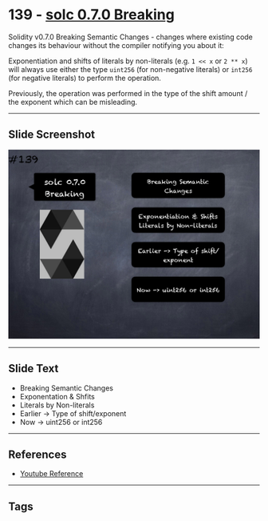 # 139 - [solc 0.7.0 Breaking](solc%200.7.0%20Breaking.md)
Solidity v0.7.0 Breaking Semantic Changes - changes where existing code changes its behaviour without the compiler notifying you about it:

Exponentiation and shifts of literals by non-literals (e.g. `1 << x` or `2 ** x`) will always use either the type `uint256` (for non-negative literals) or `int256` (for negative literals) to perform the operation. 

Previously, the operation was performed in the type of the shift amount / the exponent which can be misleading.

___
## Slide Screenshot
![139.png](../../images/solidity201/139.png)
___
## Slide Text
- Breaking Semantic Changes
- Exponentation & Shfits
- Literals by Non-literals
- Earlier -> Type of shift/exponent
- Now -> uint256 or int256
___
## References
- [Youtube Reference](https://youtu.be/TqMIbouwePE?t=1933)
___
## Tags